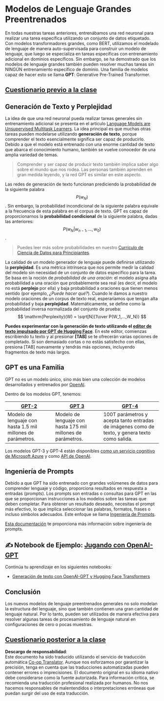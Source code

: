 <!--
CO_OP_TRANSLATOR_METADATA:
{
  "original_hash": "2efbb183384a50f0fc0cde02534d912f",
  "translation_date": "2025-08-24T10:20:20+00:00",
  "source_file": "lessons/5-NLP/20-LangModels/README.md",
  "language_code": "es"
}
-->
# Modelos de Lenguaje Grandes Preentrenados

En todas nuestras tareas anteriores, entrenábamos una red neuronal para realizar una tarea específica utilizando un conjunto de datos etiquetado. Con modelos transformadores grandes, como BERT, utilizamos el modelado de lenguaje de manera auto-supervisada para construir un modelo de lenguaje, que luego se especializa en tareas específicas con entrenamiento adicional en dominios específicos. Sin embargo, se ha demostrado que los modelos de lenguaje grandes también pueden resolver muchas tareas sin NINGÚN entrenamiento específico de dominio. Una familia de modelos capaz de hacer esto se llama **GPT**: Generative Pre-Trained Transformer.

## [Cuestionario previo a la clase](https://ff-quizzes.netlify.app/en/ai/quiz/39)

## Generación de Texto y Perplejidad

La idea de que una red neuronal pueda realizar tareas generales sin entrenamiento adicional se presenta en el artículo [Language Models are Unsupervised Multitask Learners](https://cdn.openai.com/better-language-models/language_models_are_unsupervised_multitask_learners.pdf). La idea principal es que muchas otras tareas pueden modelarse utilizando **generación de texto**, porque comprender el texto esencialmente significa ser capaz de producirlo. Debido a que el modelo está entrenado con una enorme cantidad de texto que abarca el conocimiento humano, también se vuelve conocedor de una amplia variedad de temas.

> Comprender y ser capaz de producir texto también implica saber algo sobre el mundo que nos rodea. Las personas también aprenden en gran medida leyendo, y la red GPT es similar en este aspecto.

Las redes de generación de texto funcionan prediciendo la probabilidad de la siguiente palabra $$P(w_N)$$. Sin embargo, la probabilidad incondicional de la siguiente palabra equivale a la frecuencia de esta palabra en el corpus de texto. GPT es capaz de proporcionarnos la **probabilidad condicional** de la siguiente palabra, dadas las anteriores: $$P(w_N | w_{n-1}, ..., w_0)$$.

> Puedes leer más sobre probabilidades en nuestro [Currículo de Ciencia de Datos para Principiantes](https://github.com/microsoft/Data-Science-For-Beginners/tree/main/1-Introduction/04-stats-and-probability).

La calidad de un modelo generador de lenguaje puede definirse utilizando la **perplejidad**. Es una métrica intrínseca que nos permite medir la calidad del modelo sin necesidad de un conjunto de datos específico para la tarea. Se basa en la noción de *probabilidad de una oración*: el modelo asigna alta probabilidad a una oración que probablemente sea real (es decir, el modelo no está **perplejo** por ella) y baja probabilidad a oraciones que tienen menos sentido (por ejemplo, *¿Puede hacer qué?*). Cuando le damos a nuestro modelo oraciones de un corpus de texto real, esperaríamos que tengan alta probabilidad y baja **perplejidad**. Matemáticamente, se define como la probabilidad inversa normalizada del conjunto de prueba:
$$
\mathrm{Perplexity}(W) = \sqrt[N]{1\over P(W_1,...,W_N)}
$$ 

**Puedes experimentar con la generación de texto utilizando el [editor de texto impulsado por GPT de Hugging Face](https://transformer.huggingface.co/doc/gpt2-large)**. En este editor, comienzas escribiendo tu texto y al presionar **[TAB]** se te ofrecerán varias opciones de completado. Si son demasiado cortas o no estás satisfecho con ellas, presiona [TAB] nuevamente y tendrás más opciones, incluyendo fragmentos de texto más largos.

## GPT es una Familia

GPT no es un modelo único, sino más bien una colección de modelos desarrollados y entrenados por [OpenAI](https://openai.com).

Dentro de los modelos GPT, tenemos:

| [GPT-2](https://huggingface.co/docs/transformers/model_doc/gpt2#openai-gpt2) | [GPT 3](https://openai.com/research/language-models-are-few-shot-learners) | [GPT-4](https://openai.com/gpt-4) |
| -- | -- | -- |
|Modelo de lenguaje con hasta 1.5 mil millones de parámetros. | Modelo de lenguaje con hasta 175 mil millones de parámetros. | 100T parámetros y acepta tanto entradas de imágenes como de texto, y genera texto como salida. |

Los modelos GPT-3 y GPT-4 están disponibles [como un servicio cognitivo de Microsoft Azure](https://azure.microsoft.com/en-us/services/cognitive-services/openai-service/#overview?WT.mc_id=academic-77998-cacaste) y como [API de OpenAI](https://openai.com/api/).

## Ingeniería de Prompts

Debido a que GPT ha sido entrenado con grandes volúmenes de datos para comprender lenguaje y código, proporciona resultados en respuesta a entradas (prompts). Los prompts son entradas o consultas para GPT en las que se proporcionan instrucciones a los modelos sobre las tareas que deben completar. Para obtener un resultado deseado, necesitas el prompt más efectivo, lo que implica seleccionar las palabras, formatos, frases o incluso símbolos adecuados. Este enfoque se llama [Ingeniería de Prompts](https://learn.microsoft.com/en-us/shows/ai-show/the-basics-of-prompt-engineering-with-azure-openai-service?WT.mc_id=academic-77998-bethanycheum).

[Esta documentación](https://learn.microsoft.com/en-us/semantic-kernel/prompt-engineering/?WT.mc_id=academic-77998-bethanycheum) te proporciona más información sobre ingeniería de prompts.

## ✍️ Notebook de Ejemplo: [Jugando con OpenAI-GPT](../../../../../lessons/5-NLP/20-LangModels/GPT-PyTorch.ipynb)

Continúa tu aprendizaje en los siguientes notebooks:

* [Generación de texto con OpenAI-GPT y Hugging Face Transformers](../../../../../lessons/5-NLP/20-LangModels/GPT-PyTorch.ipynb)

## Conclusión

Los nuevos modelos de lenguaje preentrenados generales no solo modelan la estructura del lenguaje, sino que también contienen una gran cantidad de lenguaje natural. Por lo tanto, pueden ser utilizados de manera efectiva para resolver algunas tareas de procesamiento de lenguaje natural en configuraciones de cero o pocas muestras.

## [Cuestionario posterior a la clase](https://ff-quizzes.netlify.app/en/ai/quiz/40)

**Descargo de responsabilidad**:  
Este documento ha sido traducido utilizando el servicio de traducción automática [Co-op Translator](https://github.com/Azure/co-op-translator). Aunque nos esforzamos por garantizar la precisión, tenga en cuenta que las traducciones automatizadas pueden contener errores o imprecisiones. El documento original en su idioma nativo debe considerarse como la fuente autorizada. Para información crítica, se recomienda una traducción profesional realizada por humanos. No nos hacemos responsables de malentendidos o interpretaciones erróneas que puedan surgir del uso de esta traducción.